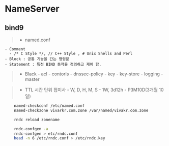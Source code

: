 # NameServer

## bind9

>- named.conf

    - Comment
      - /* C Style */, // C++ Style , # Unix Shells and Perl
    - Block : 공통 기능을 간는 명령문
    - Statement : 특정 BIND 동작을 정의하고 제어 함.

>- Black
    - acl
    - contorls
    - dnssec-policy
    - key
    - key-store
    - logging
    - master

>- TTL 시간 단위 접미사
    - W, D, H, M, S
    - 1W, 3d12h
    - P3M10D(3개월 10일)

```bash
    named-checkconf /etc/named.conf
    named-checkzone vivarkr.com.zone /var/named/vivakr.com.zone

    rndc reload zonename

    rndc-confgen -a
    rndc-confgen > etc/rndc.conf
    head -n 6 /etc/rndc.conf > /etc/rndc.key

```
